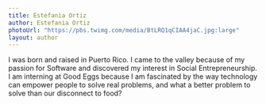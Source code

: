 ```yaml
---
title: Estefania Ortiz
author: Estefania Ortiz
photoUrl: "https://pbs.twimg.com/media/BtLRQ1qCIAA4jaC.jpg:large"
layout: author
---
```


I was born and raised in Puerto Rico. I came to the valley because of my passion for Software and discovered my interest in Social Entrepreneurship. I am interning at Good Eggs because I am fascinated by the way technology can empower people to solve real problems, and what a better problem to solve than our disconnect to food?